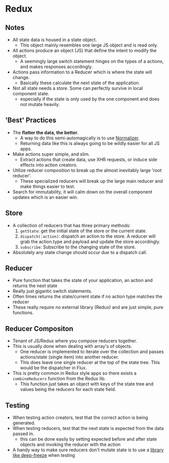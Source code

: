 # Redux

## Notes

* All state data is housed in a state object. 
  * This object mainly resembles one large JS object and is read only.
* All actions produce an object (JS) that define the intent to modify the object.
  * A seemingly large switch statement hinges on the types of a actions, and makes responses accordingly.
* Actions pass information to a Reducer which is where the state will change.
  * Basically these calculate the next state of the application.
* Not all state needs a store. Some can perfectly survive in local component state.
  * especially if the state is only used by the one component and does not mutate heavily.

## 'Best' Practices

* The __flatter the data, the better__.
  * A way to do this semi-automagically is to use [Normalizer][1].
  * Returning data like this is always going to be wildly easier for all JS apps.
* Make actions super simple, and slim.
  * Extract actions that create data, use XHR requests, or induce side effects into action creators.
* Utilize reducer composition to break up the almost inevitably large 'root reducer'.
  * These specialized reducers will break up the large main reducer and make things easier to test.
* Search for immutability, it will calm down on the overall component updates which is an easier win.

## Store

* A collection of reducers that has three primary methods:
  1. `getState`: get the initial state of the store or the current state.
  1. `dispatch(:action)`: dispatch an action to the store. A reducer will grab the action.type and payload and update the store accordingly.
  1. `subscribe`: Subscribe to the changing state of the store.
* Absolutely any state change should occur due to a dispatch call.

## Reducer

* Pure function that takes the state of your application, an action and returns the next state
* Really just gigantic switch statements.
* Often times returns the state/current state if no action type matches the reducer
* These really require no external library (Redux) and are just simple, pure functions.

## Reducer Compositon

* Tenant of JS/Redux where you compose reducers together.
* This is usually done when dealing with array's of objects.
  * One reducer is implemented to iterate over the collection and passes actions/state (single item) into another reducer.
  * This does leave one single reducer at the top of the state tree. This would be the dispatcher in Flux.
* This is pretty common in Redux style apps so there exists a `combineReducers` function from the Redux lib.
  * This function just takes an object with keys of the state tree and values being the reducers for each state field.

## Testing

* When testing action creators, test that the correct action is being generated.
* When testing reducers, test that the next state is expected from the data passed in.
  * this can be done easily by setting expected before and after state objects and invoking the reducer with the action
* A handy way to make sure reducers don't mutate state is to use a [library like deep-freeze][2] when testing

[1]: https://github.com/paularmstrong/normalizr
[2]: https://github.com/substack/deep-freeze
